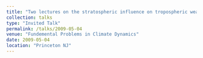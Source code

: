 ```yaml
---
title: "Two lectures on the stratospheric influence on tropospheric weather and climate"
collection: talks
type: "Invited Talk"
permalink: /talks/2009-05-04
venue: "Fundemental Problems in Climate Dynamics"
date: 2009-05-04
location: "Princeton NJ"
---
```


